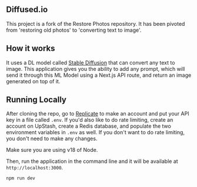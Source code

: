 ## Diffused.io

This project is a fork of the Restore Photos repository. It has been pivoted from 'restoring old photos' to 'converting text to image'.


## How it works

It uses a DL model called [Stable Diffusion](https://stability.ai/blog/stable-diffusion-public-release) that can convert any text to image. This application gives you the ability to add any prompt, which will send it through this ML Model using a Next.js API route, and return an image generated on top of it.

## Running Locally

After cloning the repo, go to [Replicate](https://replicate.com/) to make an account and put your API key in a file called `.env`. If you'd also like to do rate limiting, create an account on UpStash, create a Redis database, and populate the two environment variables in `.env` as well. If you don't want to do rate limiting, you don't need to make any changes.

Make sure you are using v18 of Node.

Then, run the application in the command line and it will be available at `http://localhost:3000`.

```bash
npm run dev
```
